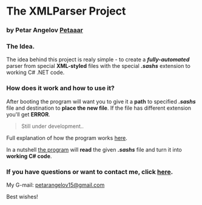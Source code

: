 # The XMLParser Project
### by Petar Angelov [Petaaar](https://www.github.com/Petaaar)  

### The Idea.  
The idea behind this project is realy simple - to create a __*fully-automated*__ parser from special __XML-styled__ files with the special __*.sashs*__ extension to working C# .NET code.  

### How does it work and how to use it?

After booting the program will want you to give it a __path__ to specified __*.sashs*__ file and destination to __place the new file__.
If the file has different extension you'll get __ERROR__.  
> Still under development..   

Full explanation of how  the program works [here](https://github.com/Petaaar/XMLParser/blob/master/XMLParser/README.md).  

In a nutshell [the program](https://github.com/Petaaar/XMLParser/blob/master/XMLParser) will __read__ the given __*.sashs*__ file and turn it into __working C# code__.

### If you have questions or want to contact me, click [here](https://plus.google.com/u/0/105860330832322811434).  
My G-mail: petarangelov15@gmail.com    

Best wishes!	